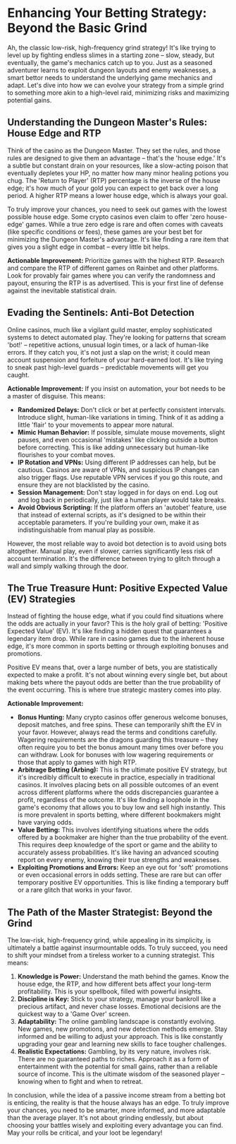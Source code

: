 # Enhancing Your Betting Strategy: Beyond the Basic Grind

Ah, the classic low-risk, high-frequency grind strategy! It's like trying to level up by fighting endless slimes in a starting zone – slow, steady, but eventually, the game's mechanics catch up to you. Just as a seasoned adventurer learns to exploit dungeon layouts and enemy weaknesses, a smart bettor needs to understand the underlying game mechanics and adapt. Let's dive into how we can evolve your strategy from a simple grind to something more akin to a high-level raid, minimizing risks and maximizing potential gains.

## Understanding the Dungeon Master's Rules: House Edge and RTP

Think of the casino as the Dungeon Master. They set the rules, and those rules are designed to give them an advantage – that's the 'house edge.' It's a subtle but constant drain on your resources, like a slow-acting poison that eventually depletes your HP, no matter how many minor healing potions you chug. The 'Return to Player' (RTP) percentage is the inverse of the house edge; it's how much of your gold you can expect to get back over a long period. A higher RTP means a lower house edge, which is always your goal.

To truly improve your chances, you need to seek out games with the lowest possible house edge. Some crypto casinos even claim to offer 'zero house-edge' games. While a true zero edge is rare and often comes with caveats (like specific conditions or fees), these games are your best bet for minimizing the Dungeon Master's advantage. It's like finding a rare item that gives you a slight edge in combat – every little bit helps.

**Actionable Improvement:** Prioritize games with the highest RTP. Research and compare the RTP of different games on Rainbet and other platforms. Look for provably fair games where you can verify the randomness and payout, ensuring the RTP is as advertised. This is your first line of defense against the inevitable statistical drain.

## Evading the Sentinels: Anti-Bot Detection

Online casinos, much like a vigilant guild master, employ sophisticated systems to detect automated play. They're looking for patterns that scream 'bot!' – repetitive actions, unusual login times, or a lack of human-like errors. If they catch you, it's not just a slap on the wrist; it could mean account suspension and forfeiture of your hard-earned loot. It's like trying to sneak past high-level guards – predictable movements will get you caught.

**Actionable Improvement:** If you insist on automation, your bot needs to be a master of disguise. This means:

*   **Randomized Delays:** Don't click or bet at perfectly consistent intervals. Introduce slight, human-like variations in timing. Think of it as adding a little 'flair' to your movements to appear more natural.
*   **Mimic Human Behavior:** If possible, simulate mouse movements, slight pauses, and even occasional 'mistakes' like clicking outside a button before correcting. This is like adding unnecessary but human-like flourishes to your combat moves.
*   **IP Rotation and VPNs:** Using different IP addresses can help, but be cautious. Casinos are aware of VPNs, and suspicious IP changes can also trigger flags. Use reputable VPN services if you go this route, and ensure they are not blacklisted by the casino.
*   **Session Management:** Don't stay logged in for days on end. Log out and log back in periodically, just like a human player would take breaks.
*   **Avoid Obvious Scripting:** If the platform offers an 'autobet' feature, use that instead of external scripts, as it's designed to be within their acceptable parameters. If you're building your own, make it as indistinguishable from manual play as possible.

However, the most reliable way to avoid bot detection is to avoid using bots altogether. Manual play, even if slower, carries significantly less risk of account termination. It's the difference between trying to glitch through a wall and simply walking through the door.

## The True Treasure Hunt: Positive Expected Value (EV) Strategies

Instead of fighting the house edge, what if you could find situations where the odds are actually in your favor? This is the holy grail of betting: 'Positive Expected Value' (EV). It's like finding a hidden quest that guarantees a legendary item drop. While rare in casino games due to the inherent house edge, it's more common in sports betting or through exploiting bonuses and promotions.

Positive EV means that, over a large number of bets, you are statistically expected to make a profit. It's not about winning every single bet, but about making bets where the payout odds are better than the true probability of the event occurring. This is where true strategic mastery comes into play.

**Actionable Improvement:**

*   **Bonus Hunting:** Many crypto casinos offer generous welcome bonuses, deposit matches, and free spins. These can temporarily shift the EV in your favor. However, always read the terms and conditions carefully. Wagering requirements are the dragons guarding this treasure – they often require you to bet the bonus amount many times over before you can withdraw. Look for bonuses with low wagering requirements or those that apply to games with high RTP.
*   **Arbitrage Betting (Arbing):** This is the ultimate positive EV strategy, but it's incredibly difficult to execute in practice, especially in traditional casinos. It involves placing bets on all possible outcomes of an event across different platforms where the odds discrepancies guarantee a profit, regardless of the outcome. It's like finding a loophole in the game's economy that allows you to buy low and sell high instantly. This is more prevalent in sports betting, where different bookmakers might have varying odds.
*   **Value Betting:** This involves identifying situations where the odds offered by a bookmaker are higher than the true probability of the event. This requires deep knowledge of the sport or game and the ability to accurately assess probabilities. It's like having an advanced scouting report on every enemy, knowing their true strengths and weaknesses.
*   **Exploiting Promotions and Errors:** Keep an eye out for 'soft' promotions or even occasional errors in odds setting. These are rare but can offer temporary positive EV opportunities. This is like finding a temporary buff or a rare glitch that works in your favor.

## The Path of the Master Strategist: Beyond the Grind

The low-risk, high-frequency grind, while appealing in its simplicity, is ultimately a battle against insurmountable odds. To truly succeed, you need to shift your mindset from a tireless worker to a cunning strategist. This means:

1.  **Knowledge is Power:** Understand the math behind the games. Know the house edge, the RTP, and how different bets affect your long-term profitability. This is your spellbook, filled with powerful insights.
2.  **Discipline is Key:** Stick to your strategy, manage your bankroll like a precious artifact, and never chase losses. Emotional decisions are the quickest way to a 'Game Over' screen.
3.  **Adaptability:** The online gambling landscape is constantly evolving. New games, new promotions, and new detection methods emerge. Stay informed and be willing to adjust your approach. This is like constantly upgrading your gear and learning new skills to face tougher challenges.
4.  **Realistic Expectations:** Gambling, by its very nature, involves risk. There are no guaranteed paths to riches. Approach it as a form of entertainment with the potential for small gains, rather than a reliable source of income. This is the ultimate wisdom of the seasoned player – knowing when to fight and when to retreat.

In conclusion, while the idea of a passive income stream from a betting bot is enticing, the reality is that the house always has an edge. To truly improve your chances, you need to be smarter, more informed, and more adaptable than the average player. It's not about grinding endlessly, but about choosing your battles wisely and exploiting every advantage you can find. May your rolls be critical, and your loot be legendary!

